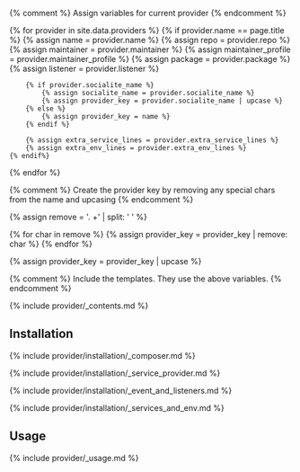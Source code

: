 {% comment %} Assign variables for current provider {% endcomment %}

{% for provider in site.data.providers %}
    {% if provider.name == page.title %}
        {% assign name = provider.name %}
        {% assign repo = provider.repo %}
        {% assign maintainer = provider.maintainer %}
        {% assign maintainer_profile = provider.maintainer_profile %}
        {% assign package = provider.package %}
        {% assign listener = provider.listener %}

        {% if provider.socialite_name %}
            {% assign socialite_name = provider.socialite_name %}
            {% assign provider_key = provider.socialite_name | upcase %}
        {% else %}
            {% assign provider_key = name %}
        {% endif %}

        {% assign extra_service_lines = provider.extra_service_lines %}
        {% assign extra_env_lines = provider.extra_env_lines %}
    {% endif%}
{% endfor %}

{% comment %} Create the provider key by removing any special chars from the name and upcasing {% endcomment %}

{% assign remove = '. +' | split: ' ' %}

{% for char in remove %}
   {% assign provider_key = provider_key | remove: char %}
{% endfor %}

{% assign provider_key = provider_key | upcase %}

{% comment %}
Include the templates.  They use the above variables.
{% endcomment %}

{% include provider/_contents.md %}

## Installation

{% include provider/installation/_composer.md %}

{% include provider/installation/_service_provider.md %}

{% include provider/installation/_event_and_listeners.md %}

{% include provider/installation/_services_and_env.md %}

## Usage

{% include provider/_usage.md %}
